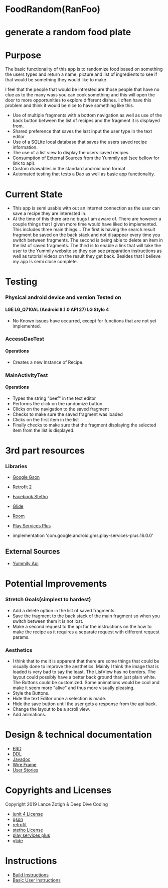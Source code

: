 # FoodRandom(RanFoo)

# generate a random food plate

# Purpose
 The basic functionality of this app is to randomize food based on something the users types and return a name, picture and list 
 of ingredients to see if that would be something they would like to make.
 
 I feel that the people that would be intrested are those people that have no clue as to the many ways you can cook something
  and this will open the door to more opportunities to explore different dishes. I often have this problem and think it would be 
  nice to have something like this.
* Use of multiple fragments with a bottom navigation as well as use of the back button between the list of recipes and the fragment it is displayed from.
* Shared preference that saves the last input the user type in the text editor
* Use of a SQLite local database that saves the users saved recipe information.
* The use of a list view to display the users saved recipes.
* Consumption of External Sources from the Yummily api (see bellow for link to api).
* Custom drawables in the standard android icon format
* Automated testing that tests a Dao as well as basic app functionality.

# Current State
 * This app is semi usable with out an internet connection as the user can save a recipe they are interested in.  
 * At the time of this there are no bugs I am aware of. There are however a couple things that I given more time 
 would have liked to implemented. This includes three main things... The first is having the search result fragment 
 be saved on the back stack and not disappear every time you switch between fragments. The second is being able to 
 delete an item in the list of saved fragments. The third is to enable a link that will take the user to the Yummily 
 website so they can see preparation instructions as well as tutorial videos on the result they get back. Besides that
 I believe my app Is semi close complete.
 
# Testing
###  Physical android device and version Tested on
#### LGE LG_Q710AL (Android 8.1.0 API 27) LG Stylo 4
* No Known issues have occurred, except for functions that are not yet implemented.

### AccessDaoTest
#### Operations
* Creates a new Instance of Recipe.

### MainActivityTest
#### Operations
* Types the string "beef" in the text editor
* Performs the click on the randomize button
* Clicks on the navigation to the saved fragment
* Checks to make sure the saved fragment was loaded 
* Clicks on the first item in the list
* Finally checks to make sure that the fragment displaying the selected item from the list is displayed. 
	
# 3rd part resources
### Libraries
* [Google Gson](https://github.com/google/gson)
* [Retrofit 2](https://square.github.io/retrofit/)
* [Facebook Stetho](https://github.com/facebook/stetho)
* [Glide](https://github.com/bumptech/glide)
* [Room](https://developer.android.com/topic/libraries/architecture/room)
* [Play Services Plus](https://developers.google.com/android/guides/releases)

* implementation 'com.google.android.gms:play-services-plus:16.0.0'

	
## External Sources
* [Yummily Api](https://developer.yummly.com/)
 
# Potential Improvements
### Stretch Goals(simplest to hardest)
* Add a delete option in the list of saved fragments.
* Save the fragment to the back stack of the main fragment so when you switch between them it is not lost.
* Make a second request to the api for the instructions on the how to make the recipe as it requires a separate request with different request params.

### Aesthetics
* I think that to me it is apparent that there are some things that could be visually done to improve the aesthetics. Mainly I think the image that is loaded is very bad to say the least. The ListView has no borders. The layout could possibly have a better back ground than just plain white. The Buttons could be customized. Some animations would be cool and make it seem more "alive" and thus more visually pleasing.
* Style the Buttons.
* Hide the text Editor once a selection is made.
* Hide the save button until the user gets a response from the api back. 
* Change the layout to be a scroll view.
* Add animations.

# Design & technical documentation
 + [ERD](Food(Random)ERD(V.3).pdf)
 + [DDL](docs/ddl.md)
 + [Javadoc](docs/api/)
 + [Wire Frame](Random%20Food%20Wire%20Frame.pdf)
 + [User Stories](userStories.md)
 
# Copyrights and Licenses
Copyright 2019 Lance Zotigh & Deep Dive Coding
* [junit 4 License](https://junit.org/junit4/license.html)
* [gson](https://github.com/google/gson/blob/master/LICENSE)
* [retrofit](https://square.github.io/retrofit/)
* [stetho License](https://github.com/facebook/stetho/blob/master/LICENSE)
* [play services plus](https://developers.google.com/android/guides/setup)
* [glide](https://github.com/bumptech/glide/blob/master/LICENSE)


 # Instructions
 + [Build Instructions](BuildInstructions.md)
 + [Basic User Instructions](basicUserInstructions.md)
 
